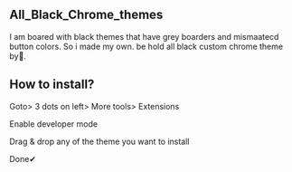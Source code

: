 ## All_Black_Chrome_themes
  I am boared with black themes that have grey boarders and mismaatecd button colors.
  So i made my own. be hold all black custom chrome theme by🍉.

## How to install?
  Goto> 3 dots on left> More tools> Extensions 
  
  Enable developer mode

  Drag & drop any of the theme you want to install

  Done✔
